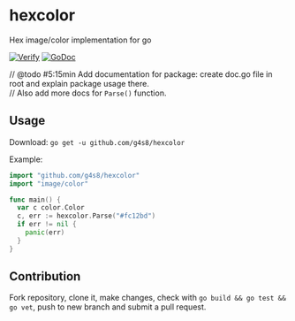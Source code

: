 # hexcolor
Hex image/color implementation for go


[![Verify](https://github.com/g4s8/hexcolor/actions/workflows/go.yml/badge.svg)](https://github.com/g4s8/hexcolor/actions/workflows/go.yml)
[![GoDoc](https://godoc.org/github.com/g4s8/hexcolor?status.svg)](https://godoc.org/github.com/g4s8/hexcolor)

// @todo #5:15min Add documentation for package: create doc.go file in root and explain package usage there.<br/>
//  Also add more docs for `Parse()` function.

## Usage

Download: `go get -u github.com/g4s8/hexcolor`

Example:
```go
import "github.com/g4s8/hexcolor"
import "image/color"

func main() {
  var c color.Color
  c, err := hexcolor.Parse("#fc12bd")
  if err != nil {
    panic(err)
  }
}
```

## Contribution
Fork repository, clone it, make changes,
check with `go build && go test && go vet`,
push to new branch and submit a pull request.
